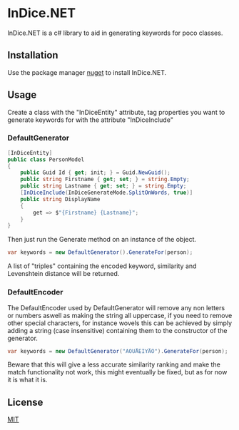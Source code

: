 # InDice.NET

InDice.NET is a c# library to aid in generating keywords for poco classes.

## Installation

Use the package manager [nuget](https://www.nuget.org/packages/InDice.NET/) to install InDice.NET.

## Usage

Create a class with the "InDiceEntity" attribute, tag properties you want to generate keywords for with the attribute "InDiceInclude"

### DefaultGenerator

```c#
[InDiceEntity]
public class PersonModel
{
    public Guid Id { get; init; } = Guid.NewGuid();
    public string Firstname { get; set; } = string.Empty;
    public string Lastname { get; set; } = string.Empty;
    [InDiceInclude(InDiceGenerateMode.SplitOnWords, true)]
    public string DisplayName
    {
        get => $"{Firstname} {Lastname}";
    }
}
```
Then just run the Generate method on an instance of the object.

```c#
var keywords = new DefaultGenerator().GenerateFor(person);
```
A list of "triples" containing the encoded keyword, similarity and Levenshtein distance will be returned.

### DefaultEncoder

The DefaultEncoder used by DefaultGenerator will remove any non letters or numbers aswell as making the string all uppercase, if you need to remove other special characters, for instance wovels this can be achieved by simply adding a string (case insensitive) containing them to the constructor of the generator.

```c#
var keywords = new DefaultGenerator("AOUÅEIYÄÖ").GenerateFor(person);
```
Beware that this will give a less accurate similarity ranking and make the match functionality not work, this might eventually be fixed, but as for now it is what it is.

## License

[MIT](https://choosealicense.com/licenses/mit/)
